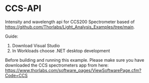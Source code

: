 # CCS-API
Intensity and wavelength api for CCS200 Spectrometer based of https://github.com/Thorlabs/Light_Analysis_Examples/tree/main.

Guide:
1. Download Visual Studio
2. In Workloads choose .NET desktop development

Before building and running this example. Please make sure you have downloaded the CCS spectrometers app from here: https://www.thorlabs.com/software_pages/ViewSoftwarePage.cfm?Code=CCS
